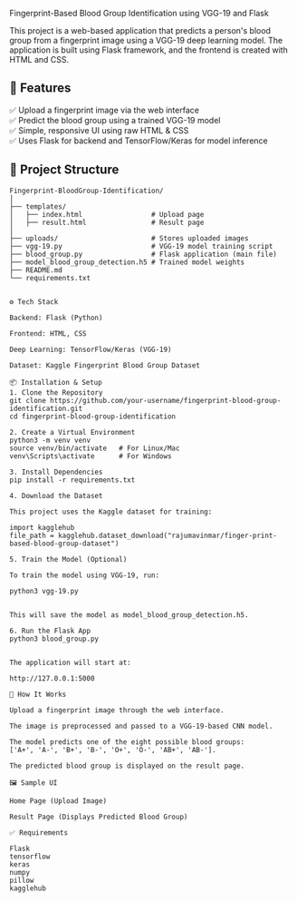Fingerprint-Based Blood Group Identification using VGG-19 and Flask

This project is a web-based application that predicts a person's blood group from a fingerprint image using a VGG-19 deep learning model. The application is built using Flask framework, and the frontend is created with HTML and CSS.

## 📌 Features

✅ Upload a fingerprint image via the web interface  
✅ Predict the blood group using a trained VGG-19 model  
✅ Simple, responsive UI using raw HTML & CSS  
✅ Uses Flask for backend and TensorFlow/Keras for model inference  


## 📂 Project Structure

```text
Fingerprint-BloodGroup-Identification/
│
├── templates/
│   ├── index.html                 # Upload page
│   ├── result.html                # Result page
│
├── uploads/                       # Stores uploaded images
├── vgg-19.py                      # VGG-19 model training script
├── blood_group.py                 # Flask application (main file)
├── model_blood_group_detection.h5 # Trained model weights
├── README.md
└── requirements.txt


⚙️ Tech Stack

Backend: Flask (Python)

Frontend: HTML, CSS

Deep Learning: TensorFlow/Keras (VGG-19)

Dataset: Kaggle Fingerprint Blood Group Dataset

📦 Installation & Setup
1. Clone the Repository
git clone https://github.com/your-username/fingerprint-blood-group-identification.git
cd fingerprint-blood-group-identification

2. Create a Virtual Environment
python3 -m venv venv
source venv/bin/activate   # For Linux/Mac
venv\Scripts\activate      # For Windows

3. Install Dependencies
pip install -r requirements.txt

4. Download the Dataset

This project uses the Kaggle dataset for training:

import kagglehub
file_path = kagglehub.dataset_download("rajumavinmar/finger-print-based-blood-group-dataset")

5. Train the Model (Optional)

To train the model using VGG-19, run:

python3 vgg-19.py


This will save the model as model_blood_group_detection.h5.

6. Run the Flask App
python3 blood_group.py


The application will start at:

http://127.0.0.1:5000

📑 How It Works

Upload a fingerprint image through the web interface.

The image is preprocessed and passed to a VGG-19-based CNN model.

The model predicts one of the eight possible blood groups:
['A+', 'A-', 'B+', 'B-', 'O+', 'O-', 'AB+', 'AB-'].

The predicted blood group is displayed on the result page.

🖼 Sample UI

Home Page (Upload Image)

Result Page (Displays Predicted Blood Group)

✅ Requirements

Flask
tensorflow
keras
numpy
pillow
kagglehub
